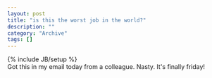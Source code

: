 ```yaml
--- 
layout: post 
title: "is this the worst job in the world?"
description: ""
category: "Archive"
tags: []
---
```

{% include JB/setup %}  
Got this in my email today from a colleague. Nasty. It's finally friday!